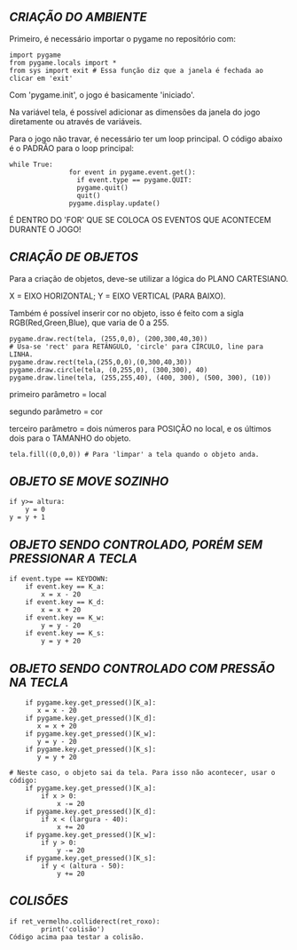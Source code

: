 ## *CRIAÇÃO DO AMBIENTE*

<p>Primeiro, é necessário importar o pygame no repositório com:</p>

```
import pygame
from pygame.locals import *
from sys import exit # Essa função diz que a janela é fechada ao clicar em 'exit'
```

<p>Com 'pygame.init', o jogo é basicamente 'iniciado'.</p>
<p>Na variável tela, é possível adicionar as dimensões da janela do jogo diretamente ou através de variáveis.</p>
<p>Para o jogo não travar, é necessário ter um loop principal. O código abaixo é o PADRÃO para o loop principal:</p>

```
while True:
               for event in pygame.event.get():
                 if event.type == pygame.QUIT:
                 pygame.quit()
                 quit()
               pygame.display.update()
```

<p>É DENTRO DO 'FOR' QUE SE COLOCA OS EVENTOS QUE ACONTECEM DURANTE O JOGO!</p>


## *CRIAÇÃO DE OBJETOS*

<p> Para a criação de objetos, deve-se utilizar a lógica do PLANO CARTESIANO. </p>
<p> X = EIXO HORIZONTAL; Y = EIXO VERTICAL (PARA BAIXO).</p>
<p> Também é possível inserir cor no objeto, isso é feito com a sigla RGB(Red,Green,Blue), que varia de 0 a 255.</p>

```
pygame.draw.rect(tela, (255,0,0), (200,300,40,30))
# Usa-se 'rect' para RETÂNGULO, 'circle' para CÍRCULO, line para LINHA.
pygame.draw.rect(tela,(255,0,0),(0,300,40,30))
pygame.draw.circle(tela, (0,255,0), (300,300), 40)
pygame.draw.line(tela, (255,255,40), (400, 300), (500, 300), (10))
```


<p>primeiro parâmetro = local</p>
<p>segundo parâmetro = cor</p>
<p>terceiro parâmetro = dois números para POSIÇÃO no local, e os últimos dois para o TAMANHO do objeto.</p>

```
tela.fill((0,0,0)) # Para 'limpar' a tela quando o objeto anda.
```

## *OBJETO SE MOVE SOZINHO*
```
if y>= altura:
    y = 0
y = y + 1
```


## *OBJETO SENDO CONTROLADO, PORÉM SEM PRESSIONAR A TECLA*

```
if event.type == KEYDOWN:
    if event.key == K_a:
        x = x - 20
    if event.key == K_d:
        x = x + 20
    if event.key == K_w:
        y = y - 20
    if event.key == K_s:
        y = y + 20
```


## *OBJETO SENDO CONTROLADO COM PRESSÃO NA TECLA*

```
    if pygame.key.get_pressed()[K_a]:
       x = x - 20
    if pygame.key.get_pressed()[K_d]:
       x = x + 20
    if pygame.key.get_pressed()[K_w]:
       y = y - 20
    if pygame.key.get_pressed()[K_s]:
       y = y + 20

# Neste caso, o objeto sai da tela. Para isso não acontecer, usar o código:
    if pygame.key.get_pressed()[K_a]:
        if x > 0:
            x -= 20
    if pygame.key.get_pressed()[K_d]:
        if x < (largura - 40):
            x += 20
    if pygame.key.get_pressed()[K_w]:
        if y > 0:
            y -= 20
    if pygame.key.get_pressed()[K_s]:
        if y < (altura - 50):
            y += 20 
```


## *COLISÕES*

```
if ret_vermelho.colliderect(ret_roxo):
        print('colisão')
Código acima paa testar a colisão.
```

